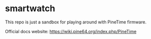 # smartwatch
This repo is just a sandbox for playing around with PineTime firmware.

Official docs website: https://wiki.pine64.org/index.php/PineTime

